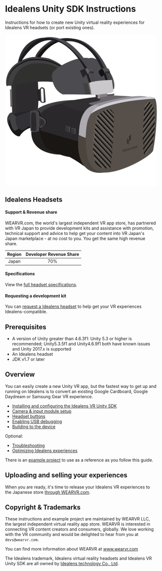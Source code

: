 # Idealens Unity SDK Instructions

Instructions for how to create new Unity virtual reality experiences for Idealens VR headsets (or port existing ones).

<p align="center">
  <img alt="Idealens" width="500px" src="/docs/assets/Idealens.svg">
</p>

## Idealens Headsets

#### Support & Revenue share

WEARVR.com, the world's largest independent VR app store, has partnered with VR Japan to provide development kits and assistance with promotion, technical support and advice to help get your content into VR Japan's Japan marketplace - at no cost to you. You get the same high revenue share.

| Region | Developer Revenue Share |
| :---: | :----: |
| Japan | 70% |

#### Specifications

View the [full headset specifications](https://www.wearvr.com/developer-center/devices/vr-japan).

#### Requesting a development kit

You can [request a Idealens headset](/docs/idealens-development-kit.md) to help get your VR experiences Idealens-compatible.

## Prerequisites

* A version of Unity greater than 4.6.3f1: Unity 5.3 or higher is recommended; Unity5.3.5f1 and Unity4.6.9f1 both have known issues and Unity 2017.x is supported
* An Idealens headset
* JDK v1.7 or later

## Overview

You can easily create a new Unity VR app, but the fastest way to get up and running on Idealens is to convert an existing Google Cardboard, Google Daydream or Samsung Gear VR experience.

* [Installing and configuring the Idealens VR Unity SDK](/docs/idealens-vr-unity-sdk-installation.md)
* [Camera & input module setup](/docs/idealens-vr-camera-setup.md)
* [Headset buttons](/docs/idealens-buttons.md)
* [Enabling USB debugging](/docs/idealens-developer-mode-usb-debugging.md)
* [Building to the device](/docs/building-to-idealens.md)

Optional:

* [Troubleshooting](/docs/troubleshooting.md)
* [Optimizing Idealens experiences](/docs/optimizing-idealens-experiences.md)

There is an [example project](examples/IdealensUnityVRSDKExample/Readme.md) to use as a reference as you follow this guide.

## Uploading and selling your experiences

When you are ready, it's time to release your Idealens VR experiences to the Japanese store [through WEARVR.com](https://users.wearvr.com/apps).

## Copyright & Trademarks

These instructions and example project are maintained by WEARVR LLC, the largest independent virtual reality app store. WEARVR is interested in connecting VR content creators and consumers, globally. We love working with the VR community and would be delighted to hear from you at `devs@wearvr.com`.

You can find more information about WEARVR at www.wearvr.com

The Idealens trademark, Idealens virtual reality headsets and Idealens VR Unity SDK are all owned by [Idealens technology Co., Ltd](http://www.idealens.com/en/about_us/).
